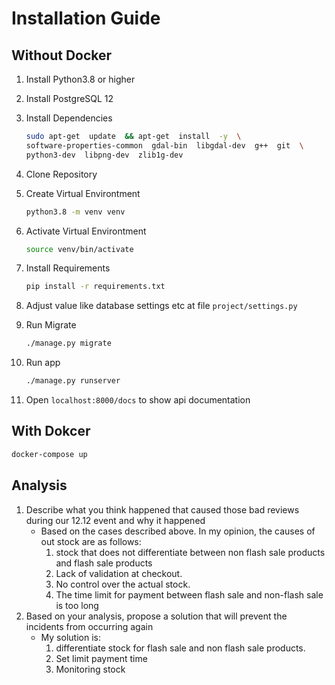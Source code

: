 # Installation Guide
## Without Docker
1. Install Python3.8 or higher
2. Install PostgreSQL 12
3. Install Dependencies
	```bash
	sudo apt-get  update  && apt-get  install  -y  \
	software-properties-common  gdal-bin  libgdal-dev  g++  git  \
	python3-dev  libpng-dev  zlib1g-dev
	```
4. Clone Repository
5. Create Virtual Environtment
	```bash
	python3.8 -m venv venv
	```
		
6. Activate Virtual Environtment
	```bash
	source venv/bin/activate
	```
7. Install Requirements
	```bash
	pip install -r requirements.txt
	```
8. Adjust value like database settings etc at file `project/settings.py`
9. Run Migrate
	```bash
	./manage.py migrate
	``` 
10. Run app
	```bash
	./manage.py runserver
	``` 
11. Open `localhost:8000/docs` to show api documentation

## With Dokcer
```bash
docker-compose up
```

## Analysis
1. Describe what you think happened that caused those bad reviews during our 12.12 event and why it happened
    - Based on the cases described above. In my opinion, the causes of out stock are as follows:
        1. stock that does not differentiate between non flash sale products and flash sale products
        2. Lack of validation at checkout.
        3. No control over the actual stock.
        4. The time limit for payment between flash sale and non-flash sale is too long
2. Based on your analysis, propose a solution that will prevent the incidents from occurring again
    - My solution is:
        1. differentiate stock for flash sale and non flash sale products.
        2. Set limit payment time
        3. Monitoring stock